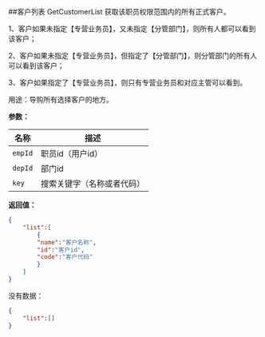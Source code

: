 ﻿##客户列表 GetCustomerList
获取该职员权限范围内的所有正式客户。

1、客户如果未指定【专营业务员】，又未指定【分管部门】，则所有人都可以看到该客户；

2、客户如果未指定【专营业务员】，但指定了【分管部门】，则分管部门的所有人可以看到该客户；

3、客户如果指定了【专营业务员】，则只有专营业务员和对应主管可以看到。


用途：导购所有选择客户的地方。

**参数：**

名称 |  描述
------ | ------
`empId` | 职员id（用户id）
`depId` | 部门id
`key` | 搜索关键字（名称或者代码）


**返回值：**
``` json
{
	"list":[
		{
		"name":"客户名称",
		"id":"客户id",
		"code":"客户代码"
		}
	]
}
```
没有数据：
``` json
{
	"list":[]
}
```
